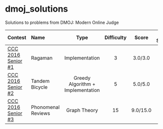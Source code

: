 # dmoj_solutions
Solutions to problems from DMOJ: Modern Online Judge

| Contest | Name | Type | Difficulty | Score | My Solution | 
| :--- | :--- | :---: | :---: | :---: | :---:|
| [CCC 2016 Senior #1](https://dmoj.ca/problem/ccc16s1) | Ragaman | Implementation | 3 | 3.0/3.0 | [link]( ) |
| [CCC 2016 Senior #2](https://dmoj.ca/problem/ccc16s2) | Tandem Bicycle | Greedy Algorithm + Implementation | 5 | 5.0/5.0 | [link]( ) |
| [CCC 2016 Senior #3](https://dmoj.ca/problem/ccc16s3) | Phonomenal Reviews | Graph Theory | 15 | 9.0/15.0
